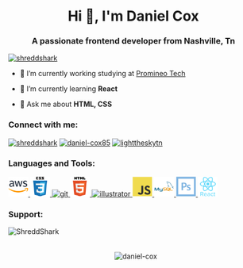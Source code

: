 <h1 align="center">Hi 👋, I'm Daniel Cox</h1>
<h3 align="center">A passionate frontend developer from Nashville, Tn</h3>

<p align="left"> <a href="https://twitter.com/shreddshark" target="blank"><img src="https://img.shields.io/twitter/follow/shreddshark?logo=twitter&style=for-the-badge" alt="shreddshark" /></a> </p>

- 🔭 I’m currently working studying at [Promineo Tech](https://github.com/daniel-cox/Week-02-Conditions_and_Loops)

- 🌱 I’m currently learning **React**

- 💬 Ask me about **HTML, CSS**

<h3 align="left">Connect with me:</h3>
<p align="left">
<a href="https://twitter.com/shreddshark" target="blank"><img align="center" src="https://raw.githubusercontent.com/rahuldkjain/github-profile-readme-generator/master/src/images/icons/Social/twitter.svg" alt="shreddshark" height="30" width="40" /></a>
<a href="https://linkedin.com/in/daniel-cox85" target="blank"><img align="center" src="https://raw.githubusercontent.com/rahuldkjain/github-profile-readme-generator/master/src/images/icons/Social/linked-in-alt.svg" alt="daniel-cox85" height="30" width="40" /></a>
<a href="https://instagram.com/lighttheskytn" target="blank"><img align="center" src="https://raw.githubusercontent.com/rahuldkjain/github-profile-readme-generator/master/src/images/icons/Social/instagram.svg" alt="lighttheskytn" height="30" width="40" /></a>
</p>

<h3 align="left">Languages and Tools:</h3>
<p align="left"> <a href="https://aws.amazon.com" target="_blank" rel="noreferrer"> <img src="https://raw.githubusercontent.com/devicons/devicon/master/icons/amazonwebservices/amazonwebservices-original-wordmark.svg" alt="aws" width="40" height="40"/> </a> <a href="https://www.w3schools.com/css/" target="_blank" rel="noreferrer"> <img src="https://raw.githubusercontent.com/devicons/devicon/master/icons/css3/css3-original-wordmark.svg" alt="css3" width="40" height="40"/> </a> <a href="https://git-scm.com/" target="_blank" rel="noreferrer"> <img src="https://www.vectorlogo.zone/logos/git-scm/git-scm-icon.svg" alt="git" width="40" height="40"/> </a> <a href="https://www.w3.org/html/" target="_blank" rel="noreferrer"> <img src="https://raw.githubusercontent.com/devicons/devicon/master/icons/html5/html5-original-wordmark.svg" alt="html5" width="40" height="40"/> </a> <a href="https://www.adobe.com/in/products/illustrator.html" target="_blank" rel="noreferrer"> <img src="https://www.vectorlogo.zone/logos/adobe_illustrator/adobe_illustrator-icon.svg" alt="illustrator" width="40" height="40"/> </a> <a href="https://developer.mozilla.org/en-US/docs/Web/JavaScript" target="_blank" rel="noreferrer"> <img src="https://raw.githubusercontent.com/devicons/devicon/master/icons/javascript/javascript-original.svg" alt="javascript" width="40" height="40"/> </a> <a href="https://www.mysql.com/" target="_blank" rel="noreferrer"> <img src="https://raw.githubusercontent.com/devicons/devicon/master/icons/mysql/mysql-original-wordmark.svg" alt="mysql" width="40" height="40"/> </a> <a href="https://www.photoshop.com/en" target="_blank" rel="noreferrer"> <img src="https://raw.githubusercontent.com/devicons/devicon/master/icons/photoshop/photoshop-line.svg" alt="photoshop" width="40" height="40"/> </a> <a href="https://reactjs.org/" target="_blank" rel="noreferrer"> <img src="https://raw.githubusercontent.com/devicons/devicon/master/icons/react/react-original-wordmark.svg" alt="react" width="40" height="40"/> </a> </p>

<h3 align="left">Support:</h3>
<p><a href="https://www.buymeacoffee.com/ShreddShark"> <img align="left" src="https://cdn.buymeacoffee.com/buttons/v2/default-yellow.png" height="50" width="210" alt="ShreddShark" /></a></p><br><br>

<p>&nbsp;<img align="center" src="https://github-readme-stats.vercel.app/api?username=daniel-cox&show_icons=true&locale=en" alt="daniel-cox" /></p>

